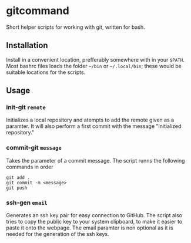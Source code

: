 # gitcommand
Short helper scripts for working with git, written for bash.

## Installation
Install in a convenient location, prefferably somewhere with in your `$PATH`. Most bashrc files loads the folder `~/bin` or `~/.local/bin`; these would be suitable locations for the scripts.

## Usage
### init-git `remote`
Initializes a local repository and atempts to add the remote given as a paramter. It will also perform a first commit with the message "Initialized repository."

### commit-git `message`
Takes the parameter of a commit message. The script runns the following commands in order
  
    git add .
    git commit -m <message>
    git push

### ssh-gen `email`
Generates an ssh key pair for easy connection to GitHub. The script also tries to copy the public key to your system clipboard, to make it easier to paste it onto the webpage. The email paramter is non optional as it is needed for the generation of the ssh keys.
